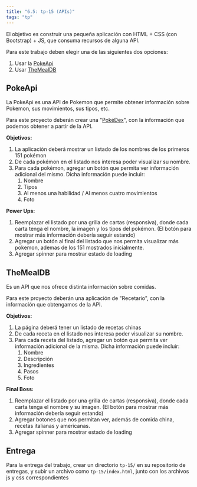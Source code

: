 ```yaml
---
title: "6.5: tp-15 (APIs)"
tags: "tp"
---
```


El objetivo es construir una pequeña aplicación con HTML + CSS (con Bootstrap) + JS, que consuma recursos de alguna API.

Para este trabajo deben elegir una de las siguientes dos opciones:

1. Usar la [PokeApi](https://pokeapi.co/docs/v2)
2. Usar [TheMealDB](https://www.themealdb.com/api.php)


## PokeApi

La PokeApi es una API de Pokemon que permite obtener información sobre Pokemon, sus movimientos, sus tipos, etc.

Para este proyecto deberán crear una "[PokéDex](https://pokemon.fandom.com/es/wiki/Pok%C3%A9dex)", con la información que podemos obtener a partir de la API.

**Objetivos:**

1. La aplicación deberá mostrar un listado de los nombres de los primeros 151 pokémon
2. De cada pokémon en el listado nos interesa poder visualizar su nombre.
3. Para cada pokémon, agregar un botón que permita ver información adicional del mismo. Dicha información puede incluir:
   1. Nombre
   2. Tipos
   3. Al menos una habilidad / Al menos cuatro movimientos
   4. Foto

**Power Ups:**

1. Reemplazar el listado por una grilla de cartas (responsiva), donde cada carta tenga el nombre, la imagen y los tipos del pokémon. (El botón para mostrar más información debería seguir estando)
2. Agregar un botón al final del listado que nos permita visualizar más pokemon, ademas de los 151 mostrados inicialmente.
3. Agregar spinner para mostrar estado de loading

## TheMealDB

Es un API que nos ofrece distinta información sobre comidas.

Para este proyecto deberán una aplicación de "Recetario", con la información que obtengamos de la API.

**Objetivos:**

1. La página deberá tener un listado de recetas chinas
2. De cada receta en el listado nos interesa poder visualizar su nombre.
3. Para cada receta del listado, agregar un botón que permita ver información adicional de la misma. Dicha información puede incluir:
   1. Nombre
   2. Descripción
   3. Ingredientes
   4. Pasos
   5. Foto

**Final Boss:**

1. Reemplazar el listado por una grilla de cartas (responsiva), donde cada carta tenga el nombre y su imagen. (El botón para mostrar más información debería seguir estando)
2. Agregar botones que nos permitan ver, además de comida china, recetas italianas y americanas.
3. Agregar spinner para mostrar estado de loading

## Entrega

Para la entrega del trabajo, crear un directorio `tp-15/` en su repositorio de entregas, y subir un archivo como `tp-15/index.html`, junto con los archivos js y css correspondientes

